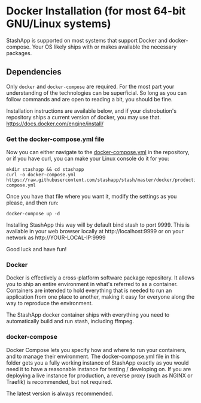 # Docker Installation (for most 64-bit GNU/Linux systems)
StashApp is supported on most systems that support Docker and docker-compose. Your OS likely ships with or makes available the necessary packages.

## Dependencies
Only `docker` and `docker-compose` are required. For the most part your understanding of the technologies can be superficial. So long as you can follow commands and are open to reading a bit, you should be fine.

Installation instructions are available below, and if your distrobution's repository ships a current version of docker, you may use that.
https://docs.docker.com/engine/install/

### Get the docker-compose.yml file

Now you can either navigate to the [docker-compose.yml](https://raw.githubusercontent.com/stashapp/stash/master/docker/production/docker-compose.yml) in the repository, or if you have curl, you can make your Linux console do it for you:

```
mkdir stashapp && cd stashapp
curl -o docker-compose.yml https://raw.githubusercontent.com/stashapp/stash/master/docker/production/docker-compose.yml
```

Once you have that file where you want it, modify the settings as you please, and then run:

```
docker-compose up -d
```

Installing StashApp this way will by default bind stash to port 9999. This is available in your web browser locally at http://localhost:9999 or on your network as http://YOUR-LOCAL-IP:9999

Good luck and have fun!

### Docker
Docker is effectively a cross-platform software package repository. It allows you to ship an entire environment in what's referred to as a container. Containers are intended to hold everything that is needed to run an application from one place to another, making it easy for everyone along the way to reproduce the environment.

The StashApp docker container ships with everything you need to automatically build and run stash, including ffmpeg.

### docker-compose
Docker Compose lets you specify how and where to run your containers, and to manage their environment. The docker-compose.yml file in this folder gets you a fully working instance of StashApp exactly as you would need it to have a reasonable instance for testing / developing on. If you are deploying a live instance for production, a reverse proxy (such as NGINX or Traefik) is recommended, but not required.

The latest version is always recommended.
